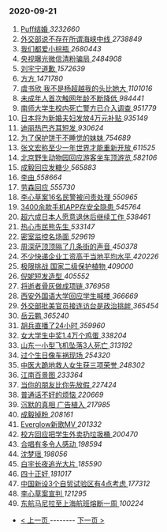 ### 2020-09-21 
1. [ Puff结婚 ](https://s.weibo.com/weibo?q=%23Puff%E7%BB%93%E5%A9%9A%23&Refer=top) *3232660*
1. [ 外交部说不存在所谓海峡中线 ](https://s.weibo.com/weibo?q=%23%E5%A4%96%E4%BA%A4%E9%83%A8%E8%AF%B4%E4%B8%8D%E5%AD%98%E5%9C%A8%E6%89%80%E8%B0%93%E6%B5%B7%E5%B3%A1%E4%B8%AD%E7%BA%BF%23&Refer=top) *2738849*
1. [ 我们都爱小棕瓶 ](https://s.weibo.com/weibo?q=%23%E6%88%91%E4%BB%AC%E9%83%BD%E7%88%B1%E5%B0%8F%E6%A3%95%E7%93%B6%23&topic_ad=1&Refer=top) *2680443*
1. [ 央视曝光微信清粉骗局 ](https://s.weibo.com/weibo?q=%23%E5%A4%AE%E8%A7%86%E6%9B%9D%E5%85%89%E5%BE%AE%E4%BF%A1%E6%B8%85%E7%B2%89%E9%AA%97%E5%B1%80%23&Refer=top) *2484908*
1. [ 刘宇宁道歉 ](https://s.weibo.com/weibo?q=%23%E5%88%98%E5%AE%87%E5%AE%81%E9%81%93%E6%AD%89%23&Refer=top) *1572639*
1. [ 方方 ](https://s.weibo.com/weibo?q=%23%E6%96%B9%E6%96%B9%23&Refer=top) *1471780*
1. [ 虞书欣 我不是杨超越我的头比她大 ](https://s.weibo.com/weibo?q=%E8%99%9E%E4%B9%A6%E6%AC%A3%20%E6%88%91%E4%B8%8D%E6%98%AF%E6%9D%A8%E8%B6%85%E8%B6%8A%E6%88%91%E7%9A%84%E5%A4%B4%E6%AF%94%E5%A5%B9%E5%A4%A7&Refer=top) *1101016*
1. [ 未成年人首次触网年龄不断降低 ](https://s.weibo.com/weibo?q=%23%E6%9C%AA%E6%88%90%E5%B9%B4%E4%BA%BA%E9%A6%96%E6%AC%A1%E8%A7%A6%E7%BD%91%E5%B9%B4%E9%BE%84%E4%B8%8D%E6%96%AD%E9%99%8D%E4%BD%8E%23&Refer=top) *984441*
1. [ 南师大学生校内死亡警方已介入调查 ](https://s.weibo.com/weibo?q=%23%E5%8D%97%E5%B8%88%E5%A4%A7%E5%AD%A6%E7%94%9F%E6%A0%A1%E5%86%85%E6%AD%BB%E4%BA%A1%E8%AD%A6%E6%96%B9%E5%B7%B2%E4%BB%8B%E5%85%A5%E8%B0%83%E6%9F%A5%23&Refer=top) *951779*
1. [ 日本将为新婚夫妇发放4万元补贴 ](https://s.weibo.com/weibo?q=%23%E6%97%A5%E6%9C%AC%E5%B0%86%E4%B8%BA%E6%96%B0%E5%A9%9A%E5%A4%AB%E5%A6%87%E5%8F%91%E6%94%BE4%E4%B8%87%E5%85%83%E8%A1%A5%E8%B4%B4%23&Refer=top) *935149*
1. [ 迪丽热巴齐耳短发 ](https://s.weibo.com/weibo?q=%23%E8%BF%AA%E4%B8%BD%E7%83%AD%E5%B7%B4%E9%BD%90%E8%80%B3%E7%9F%AD%E5%8F%91%23&Refer=top) *930624*
1. [ 为了保护饼干不睡觉的妹妹 ](https://s.weibo.com/weibo?q=%23%E4%B8%BA%E4%BA%86%E4%BF%9D%E6%8A%A4%E9%A5%BC%E5%B9%B2%E4%B8%8D%E7%9D%A1%E8%A7%89%E7%9A%84%E5%A6%B9%E5%A6%B9%23&Refer=top) *754689*
1. [ 张文宏称至少一年世界才能重新开放 ](https://s.weibo.com/weibo?q=%E5%BC%A0%E6%96%87%E5%AE%8F%E7%A7%B0%E8%87%B3%E5%B0%91%E4%B8%80%E5%B9%B4%E4%B8%96%E7%95%8C%E6%89%8D%E8%83%BD%E9%87%8D%E6%96%B0%E5%BC%80%E6%94%BE&Refer=top) *611525*
1. [ 北京野生动物园回应游客坐车顶游览 ](https://s.weibo.com/weibo?q=%23%E5%8C%97%E4%BA%AC%E9%87%8E%E7%94%9F%E5%8A%A8%E7%89%A9%E5%9B%AD%E5%9B%9E%E5%BA%94%E6%B8%B8%E5%AE%A2%E5%9D%90%E8%BD%A6%E9%A1%B6%E6%B8%B8%E8%A7%88%23&Refer=top) *582106*
1. [ 成毅回应发糖少 ](https://s.weibo.com/weibo?q=%23%E6%88%90%E6%AF%85%E5%9B%9E%E5%BA%94%E5%8F%91%E7%B3%96%E5%B0%91%23&Refer=top) *565883*
1. [ 李由 ](https://s.weibo.com/weibo?q=%E6%9D%8E%E7%94%B1&Refer=top) *558664*
1. [ 劳森回应 ](https://s.weibo.com/weibo?q=%23%E5%8A%B3%E6%A3%AE%E5%9B%9E%E5%BA%94%23&Refer=top) *555730*
1. [ 李心草案16名民警被问责处理 ](https://s.weibo.com/weibo?q=%23%E6%9D%8E%E5%BF%83%E8%8D%89%E6%A1%8816%E5%90%8D%E6%B0%91%E8%AD%A6%E8%A2%AB%E9%97%AE%E8%B4%A3%E5%A4%84%E7%90%86%23&Refer=top) *550965*
1. [ 3400余款手机APP存安全隐患 ](https://s.weibo.com/weibo?q=%233400%E4%BD%99%E6%AC%BE%E6%89%8B%E6%9C%BAAPP%E5%AD%98%E5%AE%89%E5%85%A8%E9%9A%90%E6%82%A3%23&Refer=top) *545764*
1. [ 超六成日本人愿意退休后继续工作 ](https://s.weibo.com/weibo?q=%23%E8%B6%85%E5%85%AD%E6%88%90%E6%97%A5%E6%9C%AC%E4%BA%BA%E6%84%BF%E6%84%8F%E9%80%80%E4%BC%91%E5%90%8E%E7%BB%A7%E7%BB%AD%E5%B7%A5%E4%BD%9C%23&Refer=top) *538461*
1. [ 热心市民熊先生 ](https://s.weibo.com/weibo?q=%23%E7%83%AD%E5%BF%83%E5%B8%82%E6%B0%91%E7%86%8A%E5%85%88%E7%94%9F%23&Refer=top) *533147*
1. [ 密室监控名场面 ](https://s.weibo.com/weibo?q=%23%E5%AF%86%E5%AE%A4%E7%9B%91%E6%8E%A7%E5%90%8D%E5%9C%BA%E9%9D%A2%23&Refer=top) *529619*
1. [ 周深萨顶顶隔了几条街的声音 ](https://s.weibo.com/weibo?q=%23%E5%91%A8%E6%B7%B1%E8%90%A8%E9%A1%B6%E9%A1%B6%E9%9A%94%E4%BA%86%E5%87%A0%E6%9D%A1%E8%A1%97%E7%9A%84%E5%A3%B0%E9%9F%B3%23&Refer=top) *450378*
1. [ 不少快递企业工资高于当地平均水平 ](https://s.weibo.com/weibo?q=%23%E4%B8%8D%E5%B0%91%E5%BF%AB%E9%80%92%E4%BC%81%E4%B8%9A%E5%B7%A5%E8%B5%84%E9%AB%98%E4%BA%8E%E5%BD%93%E5%9C%B0%E5%B9%B3%E5%9D%87%E6%B0%B4%E5%B9%B3%23&Refer=top) *420226*
1. [ 极限挑战 国家二级保护植物 ](https://s.weibo.com/weibo?q=%E6%9E%81%E9%99%90%E6%8C%91%E6%88%98%20%E5%9B%BD%E5%AE%B6%E4%BA%8C%E7%BA%A7%E4%BF%9D%E6%8A%A4%E6%A4%8D%E7%89%A9&Refer=top) *409000*
1. [ 倪妮短发造型 ](https://s.weibo.com/weibo?q=%23%E5%80%AA%E5%A6%AE%E7%9F%AD%E5%8F%91%E9%80%A0%E5%9E%8B%23&Refer=top) *405552*
1. [ 将逝者骨灰做成项链 ](https://s.weibo.com/weibo?q=%23%E5%B0%86%E9%80%9D%E8%80%85%E9%AA%A8%E7%81%B0%E5%81%9A%E6%88%90%E9%A1%B9%E9%93%BE%23&Refer=top) *376958*
1. [ 西安外国语大学回应学生喊楼 ](https://s.weibo.com/weibo?q=%23%E8%A5%BF%E5%AE%89%E5%A4%96%E5%9B%BD%E8%AF%AD%E5%A4%A7%E5%AD%A6%E5%9B%9E%E5%BA%94%E5%AD%A6%E7%94%9F%E5%96%8A%E6%A5%BC%23&Refer=top) *366669*
1. [ 外交部批美官员接连访台是政治挑衅 ](https://s.weibo.com/weibo?q=%23%E5%A4%96%E4%BA%A4%E9%83%A8%E6%89%B9%E7%BE%8E%E5%AE%98%E5%91%98%E6%8E%A5%E8%BF%9E%E8%AE%BF%E5%8F%B0%E6%98%AF%E6%94%BF%E6%B2%BB%E6%8C%91%E8%A1%85%23&Refer=top) *365454*
1. [ 岳云鹏 ](https://s.weibo.com/weibo?q=%E5%B2%B3%E4%BA%91%E9%B9%8F&Refer=top) *365240*
1. [ 胡兵直播了24小时 ](https://s.weibo.com/weibo?q=%23%E8%83%A1%E5%85%B5%E7%9B%B4%E6%92%AD%E4%BA%8624%E5%B0%8F%E6%97%B6%23&Refer=top) *359960*
1. [ 女大学生中奖1.4万个鸡蛋 ](https://s.weibo.com/weibo?q=%23%E5%A5%B3%E5%A4%A7%E5%AD%A6%E7%94%9F%E4%B8%AD%E5%A5%961.4%E4%B8%87%E4%B8%AA%E9%B8%A1%E8%9B%8B%23&Refer=top) *338204*
1. [ 山东一小型飞机坠落3人死亡 ](https://s.weibo.com/weibo?q=%E5%B1%B1%E4%B8%9C%E4%B8%80%E5%B0%8F%E5%9E%8B%E9%A3%9E%E6%9C%BA%E5%9D%A0%E8%90%BD3%E4%BA%BA%E6%AD%BB%E4%BA%A1&Refer=top) *313192*
1. [ 过个生日像车祸现场 ](https://s.weibo.com/weibo?q=%23%E8%BF%87%E4%B8%AA%E7%94%9F%E6%97%A5%E5%83%8F%E8%BD%A6%E7%A5%B8%E7%8E%B0%E5%9C%BA%23&Refer=top) *254320*
1. [ 中医大跪地救人女生获三项荣誉 ](https://s.weibo.com/weibo?q=%E4%B8%AD%E5%8C%BB%E5%A4%A7%E8%B7%AA%E5%9C%B0%E6%95%91%E4%BA%BA%E5%A5%B3%E7%94%9F%E8%8E%B7%E4%B8%89%E9%A1%B9%E8%8D%A3%E8%AA%89&Refer=top) *248302*
1. [ 江南百景图 ](https://s.weibo.com/weibo?q=%E6%B1%9F%E5%8D%97%E7%99%BE%E6%99%AF%E5%9B%BE&Refer=top) *233364*
1. [ 当你的朋友比你先放假 ](https://s.weibo.com/weibo?q=%23%E5%BD%93%E4%BD%A0%E7%9A%84%E6%9C%8B%E5%8F%8B%E6%AF%94%E4%BD%A0%E5%85%88%E6%94%BE%E5%81%87%23&Refer=top) *227424*
1. [ 普通话不好的烦恼 ](https://s.weibo.com/weibo?q=%23%E6%99%AE%E9%80%9A%E8%AF%9D%E4%B8%8D%E5%A5%BD%E7%9A%84%E7%83%A6%E6%81%BC%23&Refer=top) *220669*
1. [ 沉默的真相 广告植入 ](https://s.weibo.com/weibo?q=%E6%B2%89%E9%BB%98%E7%9A%84%E7%9C%9F%E7%9B%B8%20%E5%B9%BF%E5%91%8A%E6%A4%8D%E5%85%A5&Refer=top) *217985*
1. [ 成毅掉粉 ](https://s.weibo.com/weibo?q=%23%E6%88%90%E6%AF%85%E6%8E%89%E7%B2%89%23&Refer=top) *208161*
1. [ Everglow新歌MV ](https://s.weibo.com/weibo?q=%23Everglow%E6%96%B0%E6%AD%8CMV%23&Refer=top) *201332*
1. [ 校方回应把学生外卖扔垃圾桶 ](https://s.weibo.com/weibo?q=%23%E6%A0%A1%E6%96%B9%E5%9B%9E%E5%BA%94%E6%8A%8A%E5%AD%A6%E7%94%9F%E5%A4%96%E5%8D%96%E6%89%94%E5%9E%83%E5%9C%BE%E6%A1%B6%23&Refer=top) *200470*
1. [ 合唱有多令人感动 ](https://s.weibo.com/weibo?q=%23%E5%90%88%E5%94%B1%E6%9C%89%E5%A4%9A%E4%BB%A4%E4%BA%BA%E6%84%9F%E5%8A%A8%23&Refer=top) *198594*
1. [ 沈梦瑶 ](https://s.weibo.com/weibo?q=%E6%B2%88%E6%A2%A6%E7%91%B6&Refer=top) *198056*
1. [ 白宇长夜追光大片 ](https://s.weibo.com/weibo?q=%E7%99%BD%E5%AE%87%E9%95%BF%E5%A4%9C%E8%BF%BD%E5%85%89%E5%A4%A7%E7%89%87&Refer=top) *185590*
1. [ 四十正好 ](https://s.weibo.com/weibo?q=%E5%9B%9B%E5%8D%81%E6%AD%A3%E5%A5%BD&Refer=top) *181017*
1. [ 中国新设3个自贸试验区有4点考虑 ](https://s.weibo.com/weibo?q=%23%E4%B8%AD%E5%9B%BD%E6%96%B0%E8%AE%BE3%E4%B8%AA%E8%87%AA%E8%B4%B8%E8%AF%95%E9%AA%8C%E5%8C%BA%E6%9C%894%E7%82%B9%E8%80%83%E8%99%91%23&Refer=top) *177312*
1. [ 李心草案宣判 ](https://s.weibo.com/weibo?q=%23%E6%9D%8E%E5%BF%83%E8%8D%89%E6%A1%88%E5%AE%A3%E5%88%A4%23&Refer=top) *121295*
1. [ 东航马尼拉至上海航班熔断一周 ](https://s.weibo.com/weibo?q=%23%E4%B8%9C%E8%88%AA%E9%A9%AC%E5%B0%BC%E6%8B%89%E8%87%B3%E4%B8%8A%E6%B5%B7%E8%88%AA%E7%8F%AD%E7%86%94%E6%96%AD%E4%B8%80%E5%91%A8%23&Refer=top) *100224* 

- [ < 上一页 ](https://github.com/able8/weibo-hot-record/blob/master/2020-09-20.md) -------- [ 下一页 > ](https://github.com/able8/weibo-hot-record/blob/master/2020-09-22.md)